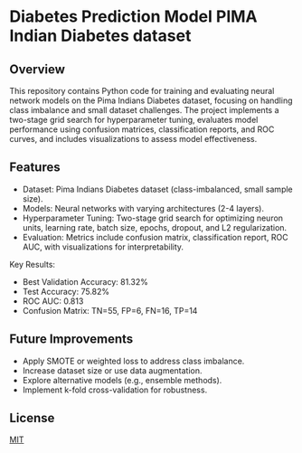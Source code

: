 # Diabetes Prediction Model PIMA Indian Diabetes dataset

## Overview
This repository contains Python code for training and evaluating neural network models on the Pima Indians Diabetes dataset, focusing on handling class imbalance and small dataset challenges. The project implements a two-stage grid search for hyperparameter tuning, evaluates model performance using confusion matrices, classification reports, and ROC curves, and includes visualizations to assess model effectiveness.

## Features
- Dataset: Pima Indians Diabetes dataset (class-imbalanced, small sample size).
- Models: Neural networks with varying architectures (2-4 layers).
- Hyperparameter Tuning: Two-stage grid search for optimizing neuron units, learning rate, batch size, epochs, dropout, and L2 regularization.
- Evaluation: Metrics include confusion matrix, classification report, ROC AUC, with visualizations for interpretability.

Key Results:
- Best Validation Accuracy: 81.32%
- Test Accuracy: 75.82%
- ROC AUC: 0.813
- Confusion Matrix: TN=55, FP=6, FN=16, TP=14

## Future Improvements
- Apply SMOTE or weighted loss to address class imbalance.
- Increase dataset size or use data augmentation.
- Explore alternative models (e.g., ensemble methods).
- Implement k-fold cross-validation for robustness.


## License

[MIT](https://choosealicense.com/licenses/mit/)
